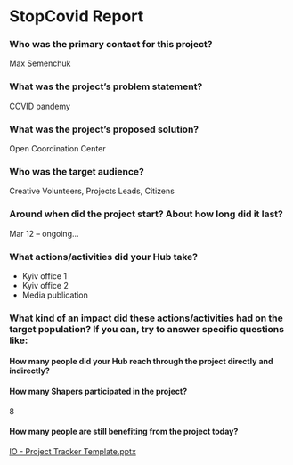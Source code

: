 # StopCovid Report

### Who was the primary contact for this project?

Max Semenchuk

### What was the project’s problem statement?

COVID pandemy

### What was the project’s proposed solution?

Open Coordination Center

### Who was the target audience?

Creative Volunteers, Projects Leads, Citizens

### Around when did the project start? About how long did it last?

Mar 12 – ongoing...

### What actions/activities did your Hub take?

* Kyiv office 1
* Kyiv office 2
* Media publication

### What kind of an impact did these actions/activities had on the target population? If you can, try to answer specific questions like:

#### How many people did your Hub reach through the project directly and indirectly?



#### How many Shapers participated in the project?

8

#### How many people are still benefiting from the project today?



[IO - Project Tracker Template.pptx](https://s3-us-west-2.amazonaws.com/secure.notion-static.com/17cccb74-e671-4d0e-934c-2d26da3766d4/IO_-_Project_Tracker_Template.pptx)

